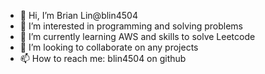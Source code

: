 - 👋 Hi, I’m Brian Lin@blin4504
- 👀 I’m interested in programming and solving problems
- 🌱 I’m currently learning AWS and skills to solve Leetcode
- 💞️ I’m looking to collaborate on any projects
- 📫 How to reach me: blin4504 on github

<!---
blin4504/blin4504 is a ✨ special ✨ repository because its `README.md` (this file) appears on your GitHub profile.
You can click the Preview link to take a look at your changes.
--->
